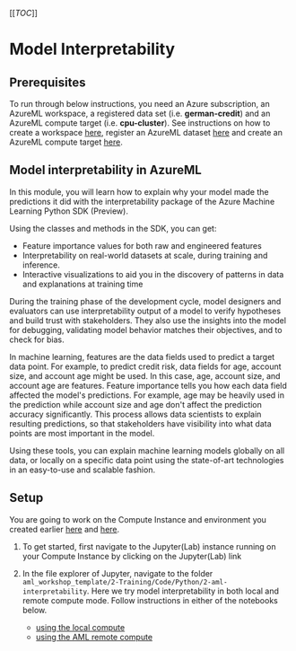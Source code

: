 [[_TOC_]]

# Model Interpretability

## Prerequisites

To run through below instructions, you need an Azure subscription, an AzureML workspace, a registered data set (i.e. **german-credit**) and an AzureML compute target (i.e. **cpu-cluster**). See instructions on how to create a workspace [here](../../../0-Setup/README.md), register an AzureML dataset [here](../../../1-Concepts/2-Datastores-datasets/UI/README.md) and create an AzureML compute target [here](../../../1-Concepts/0-Compute/UI/README.md).

## Model interpretability in AzureML

In this module, you will learn how to explain why your model made the predictions it did with the interpretability package of the Azure Machine Learning Python SDK (Preview).

Using the classes and methods in the SDK, you can get:

- Feature importance values for both raw and engineered features
- Interpretability on real-world datasets at scale, during training and inference.
- Interactive visualizations to aid you in the discovery of patterns in data and explanations at training time

During the training phase of the development cycle, model designers and evaluators can use interpretability output of a model to verify hypotheses and build trust with stakeholders. They also use the insights into the model for debugging, validating model behavior matches their objectives, and to check for bias.

In machine learning, features are the data fields used to predict a target data point. For example, to predict credit risk, data fields for age, account size, and account age might be used. In this case, age, account size, and account age are features. Feature importance tells you how each data field affected the model's predictions. For example, age may be heavily used in the prediction while account size and age don't affect the prediction accuracy significantly. This process allows data scientists to explain resulting predictions, so that stakeholders have visibility into what data points are most important in the model.

Using these tools, you can explain machine learning models globally on all data, or locally on a specific data point using the state-of-art technologies in an easy-to-use and scalable fashion.

## Setup

You are going to work on the Compute Instance and environment you created earlier [here](../../../../1-Concepts/0-Compute/UI/README.md) and [here](../../../../1-Concepts/1-Notebooks/README.md). 

1. To get started, first navigate to the Jupyter(Lab) instance running on your Compute Instance by clicking on the Jupyter(Lab) link 

2. In the file explorer of Jupyter, navigate to the folder `aml_workshop_template/2-Training/Code/Python/2-aml-interpretability`. Here we try model interpretability in both local and remote compute mode. Follow instructions in either of the notebooks below.

   - [using the local compute](1-simple-feature-transformations-explain-local.ipynb)
   - [using the AML remote compute](2-explain-model-on-amlcompute.ipynb)
